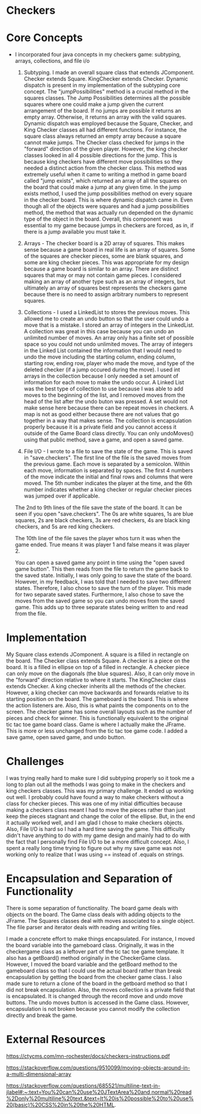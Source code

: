 # Checkers

# Core Concepts

- I incorporated four java concepts in my checkers game: subtyping, arrays, collections, and file i/o

  1. Subtyping. I made an overall square class that extends JComponent. Checker extends Square. KingChecker extends Checker. 
  Dynamic dispatch is present in my implementation of the subtyping core concept. 
  The "jumpPossibilities" method is a crucial method in the squares classes. The Jump Possibilities determines all the possible
  squares where one could make a jump given the current arrangement of the board. If no jumps are possible it returns an empty array. 
  Otherwise, it returns an array with the valid squares. Dynamic dispatch was employed because the Square, Checker, and King Checker
  classes all had different functions. For instance, the square class always returned an empty array because a square
  cannot make jumps. The Checker class checked for jumps in the "forward" direction of the given player. However,
  the king checker classes looked in all 4 possible directions for the jump. This is because king checkers have different move
  possibilities so they needed a distinct action from the checker class. This method was extremely useful when it came
  to writing a method in game board called "jump exists", which returned an array of all the squares on the board
  that could make a jump at any given time. In the jump exists method, I used the jump possibilities method on every square
  in the checker board. This is where dynamic dispatch came in. Even though all of the objects were squares and had a jump possibilities
  method, the method that was actually run depended on the dynamic type of the object in the board.
  Overall, this component was essential to my game because jumps in checkers are forced, as in, if there is a jump
  available you must take it.

  2. Arrays - The checker board is a 2D array of squares. This makes sense because a game board in real life is an array of squares.
  Some of the squares are checker pieces, some are blank squares, and some are king checker pieces.
  This was appropriate for my design because a game board is similar to an array. There are distinct squares that may
  or may not contain game pieces. I considered making an array of another type such as an array of integers, but ultimately 
  an array of squares best represents the checkers game because there is no need to assign arbitrary numbers to represent squares.

  3. Collections - I used a LinkedList to stores the previous moves. This allowed me to create an undo
  button so that the user could undo a move that is a mistake. I stored an array of integers in the LinkedList.
  A collection was great in this case because you can undo an unlimited number of moves. An array only has a finite set 
  of possible space so you could not undo unlimited moves. 
  The array of integers in the Linked List
  contained the information that I would need to undo the move including the starting column, 
  ending column, starting row, ending row, player who made the move, and type of the deleted checker (if a 
  jump occured during the move). I used int arrays in the collection because I only needed a set amount of information for each move
  to make the undo occur. 
  A Linked List was the best type of collection to use because I was able to add
  moves to the beginning of the list, and I removed moves from the head of the list after the undo buton was pressed.
  A set would not make sense here because there can be repeat moves in checkers. A map is not as good either because 
  there are not values that go together in a way that makes sense. The collection is encapsulation properly because 
  it is a private field and you cannot access it outside of the Game Board class directly. You can only undoMoves()
  using that public method, save a game, and open a saved game.

  4. File I/O - I wrote to a file to save the state of the game. This is saved in "save.checkers".
  The first line of the file is the saved moves from the previous game. Each move is separated by a semicolon.
  Within each move, information is separated by spaces. The first 4 numbers of the move indicate the initial and final
  rows and columns that were moved. The 5th number indicates the player at the time, and the 6th number indicates whether 
  a king checker or regular checker pieces was jumped over if applicable. 
  
  The 2nd to 9th lines of the file save the state of the board. It can be seen if you open "save.checkers". 
  The 0s are white squares, 1s are blue squares, 2s are black checkers, 3s are red checkers, 4s are black king checkers,
  and 5s are red king checkers.
  
  The 10th line of the file saves the player whos turn it was when the game ended. True means it was player 1 and false
  means it was player 2. 
  
  You can open a saved game any point in time using the "open saved game button". This then reads from the file to return the game
  back to the saved state. Initially, I was only going to save the state of the board. However, in my feedback, I was told that I needed to save
  two different states. Therefore, I also chose to save the turn of the player. This made for two separate saved states. 
  Furthermore, I also chose to save the moves from the saved game so you can undo moves from the saved game. This adds
  up to three separate states being written to and read from the file. 

# Implementation

My Square class extends JComponent. A square is a filled in rectangle on the board. 
The Checker class extends Square. A checker is a piece on the board. It is a filled in ellipse on top of a filled in rectangle.
A checker piece can only move on the diagonals (the blue squares). Also, it can only move in the "forward" direction relative to
where it starts.
The KingChecker class extends Checker. A king checker inherits all the methods of the checker. However, a king checker can move backwards
and forwards relative to its starting position on the board. 
The gameboard is the board. This is where the action listeners are. Also, this is what paints the components on to the screen.
The checker game has some overall layouts such as the number of pieces and check for winner. This is functionally equivalent to the original
tic tac toe game board class.
Game is where I actually make the JFrame. This is more or less unchanged from the tic tac toe game code. I added a save game, open saved game, 
and undo button.


# Challenges 
  I was trying really hard to make sure I did subtyping properly so it took me a long to plan out all the methods I was going to make
  in the checkers and king checkers classes. This was my primary challenge. It ended up working out well. 
  I probably could have found a way to make checkers without a class for checker pieces. This was one of my initial difficulties because
  making a checkers class meant I had to move the pieces rather than just keep the pieces stagnant and change the color of the ellipse. 
  But, in the end it actually worked well, and I am glad I chose to make checkers objects.
  Also, File I/O is hard so I had a hard time saving the game. This difficulty didn't have anything to do with my game design and mainly 
  had to do with the fact that I personally find File I/O to be a more difficult concept. Also, I spent a really long time
  trying to figure out why my save game was not working only to realize that I was using == instead of .equals on strings.

# Encapsulation and Separation of Functionality
  
  There is some separation of functionality. The board game deals with objects on the board. The Game class
  deals with adding objects to the JFrame. The Squares classes deal with moves associated to a single object.
  The file parser and iterator deals with reading and writing files. 
  
  I made a concrete effort to make things encapsulated.
  For instance, I moved the board variable into the gameboard class. Originally, it was in the checkergame class
  as a leftover part of the tic tac toe game template. It also has a getBoard() method originally in the CheckerGame class.
  However, I moved the board variable and the getBoard method to the gameboard class so that I could use the actual board rather than
  break encapsulation by getting the board from the checker game class. I also made sure to return a clone of the board
  in the getboard method so that I did not break encapsulation.
  Also, the moves collection is a private field that is encapsulated. It is changed through the record move and undo move
  buttons. The undo moves button is accessed in the Game class.
  However, encapsulation is not broken because
  you cannot modify the collection directly and break the game.

# External Resources
  
  https://ctycms.com/mn-rochester/docs/checkers-instructions.pdf

  https://stackoverflow.com/questions/9510099/moving-objects-around-in-a-multi-dimensional-array
  
  https://stackoverflow.com/questions/685521/multiline-text-in-jlabel#:~:text=You%20can%20use%20JTextArea%20and,normal%20read%2Donly%20multiline%20text.&text=It%20is%20possible%20to%20use%20(basic)%20CSS%20in%20the%20HTML.
  
